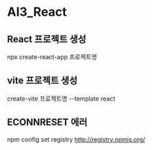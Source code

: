 # AI3_React

## React 프로젝트 생성
npx create-react-app 프로젝트명

## vite 프로젝트 생성
create-vite 프로젝트명 --template react

## ECONNRESET 에러
npm config set registry http://registry.npmjs.org/